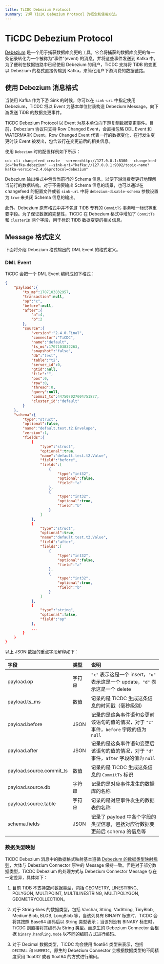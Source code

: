 ```yaml
---
title: TiCDC Debezium Protocol
summary: 了解 TiCDC Debezium Protocol 的概念和使用方法。
---
```


# TiCDC Debezium Protocol

[Debezium](https://debezium.io/) 是一个用于捕获数据库变更的工具。它会将捕获的数据库变更的每一条记录转化为一个被称为“事件”(event) 的消息，并将这些事件发送到 Kafka 中。为了便利在数据链路中已经使用 Debezium 的用户，TiCDC 支持将 TiDB 的变更以 Debezium 的格式直接传输到 Kafka，来简化用户下游消费的数据链路。

## 使用 Debezium 消息格式

当使用 Kafka 作为下游 Sink 的时候，你可以在 `sink-uri` 中指定使用 Debezium，TiCDC 将以 Event 为基本单位封装构造 Debezium Message，向下游发送 TiDB 的数据变更事件。

TiCDC Debezium Protocol 以 Event 为基本单位向下游复制数据变更事件。目前，Debezium 协议只支持 Row Changed Event，会直接忽略 DDL Event 和 WATERMARK Event。Row Changed Event 代表一行的数据变化，在行发生变更时该 Event 被发出，包含该行在变更前后的相关信息。

使用 `Debezium` 时的配置样例如下所示：

```shell
cdc cli changefeed create --server=http://127.0.0.1:8300 --changefeed-id="kafka-debezium" --sink-uri="kafka://127.0.0.1:9092/topic-name?kafka-version=2.4.0&protocol=debezium"
```

Debezium 输出格式中包含当前行的 Schema 信息，以便下游消费者更好地理解当前行的数据结构。对于不需要输出 Schema 信息的场景，也可以通过在 changefeed 的配置文件或者 `sink-uri` 中将 `debezium-disable-schema` 参数设置为 `true` 来关闭 Schema 信息的输出。

此外，Debezium 原有格式中并不包含 TiDB 专有的 `CommitTS` 事务唯一标识等重要字段。为了保证数据的完整性，TiCDC 在 Debezium 格式中增加了 `CommitTs` 和 `ClusterID` 两个字段，用于标识 TiDB 数据变更的相关信息。

## Message 格式定义

下面将介绍 Debezium 格式输出的 DML Event 的格式定义。

### DML Event

TiCDC 会把一个 DML Event 编码成如下格式：

```json
{
    "payload":{
        "ts_ms":1707103832957,
        "transaction":null,
        "op":"c",
        "before":null,
        "after":{
            "a":4,
            "b":2
        },
        "source":{
            "version":"2.4.0.Final",
            "connector":"TiCDC",
            "name":"default",
            "ts_ms":1707103832263,
            "snapshot":"false",
            "db":"test",
            "table":"t2",
            "server_id":0,
            "gtid":null,
            "file":"",
            "pos":0,
            "row":0,
            "thread":0,
            "query":null,
            "commit_ts":447507027004751877,
            "cluster_id":"default"
        }
    },
    "schema":{
        "type":"struct",
        "optional":false,
        "name":"default.test.t2.Envelope",
        "version":1,
        "fields":{
            {
                "type":"struct",
                "optional":true,
                "name":"default.test.t2.Value",
                "field":"before",
                "fields":[
                    {
                        "type":"int32",
                        "optional":false,
                        "field":"a"
                    },
                    {
                        "type":"int32",
                        "optional":true,
                        "field":"b"
                    }
                ]
            },
            {
                "type":"struct",
                "optional":true,
                "name":"default.test.t2.Value",
                "field":"after",
                "fields":[
                    {
                        "type":"int32",
                        "optional":false,
                        "field":"a"
                    },
                    {
                        "type":"int32",
                        "optional":true,
                        "field":"b"
                    }
                ]
            },
            {
                "type":"string",
                "optional":false,
                "field":"op"
            },
            ...
        }
    }
}
```

以上 JSON 数据的重点字段解释如下：

| 字段      | 类型   | 说明                                                                      |
|:----------|:-------|:-------------------------------------------------------------------------|
| payload.op        | 字符串 | `"c"` 表示这是一个 insert，`"u"` 表示这是一个 update，`"d"` 表示这是一个 delete  |
| payload.ts_ms     | 数值 | 记录的是 TiCDC 生成这条信息的时间戳（毫秒级别）                                |
| payload.before    | JSON   | 记录的是这条事件语句变更前该语句的值的情况，对于 `"c"` 事件，`before` 字段的值为 `null`     |
| payload.after     | JSON   | 记录的是这条事件语句变更后该语句的值的情况，对于 `"d"` 事件，`after` 字段的值为 `null`     |
| payload.source.commit_ts     | 数值  | 记录的是 TiCDC 生成这条信息的 `CommitTs` 标识                    |
| payload.source.db     | 字符串   | 记录的是对应事件发生的数据库的名称                    |
| payload.source.table     | 字符串  |  记录的是对应事件发生的数据表的名称                    |
| schema.fields     | JSON   |  记录了 payload 中各个字段的类型信息，包括对应行数据变更前后 schema 的信息等      |

### 数据类型映射

TiCDC Debezium 消息中的数据格式映射基本遵循 [Debezium 的数据类型映射规则](https://debezium.io/documentation/reference/2.4/connectors/mysql.html#mysql-data-types)，大体与 Debezium Connector 原生的 Message 保持一致。但是对于部分数据类型，TiCDC Debezium 的处理方式与 Debezium Connector Message 存在一定差异，具体如下：

1. 目前 TiDB 不支持空间数据类型，包括 GEOMETRY, LINESTRING, POLYGON, MULTIPOINT, MULTILINESTRING, MULTIPOLYGON, GEOMETRYCOLLECTION。

2. 对于 String-likes 的数据类型，包括 Varchar, String, VarString, TinyBlob, MediumBlob, BLOB, LongBlob 等，当该列具有 BINARY 标志时，TiCDC 会将其按照 Base64 编码后以 String 类型表示；当该列没有 BINARY 标志时，TiCDC 则直接将其编码为 String 类型。而原生的 Debezium Connector 会根据 `binary.handling.mode` 以不同的编码方式进行编码。

3. 对于 Decimal 数据类型，TiCDC 均会使用 float64 类型来表示，包括 `DECIMAL` 和 `NUMERIC`。原生的 Debezium Connector 会根据数据类型的不同精度采用 float32 或者 float64 的方式进行编码。
